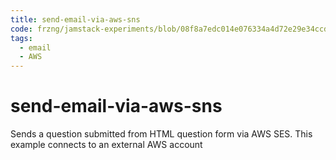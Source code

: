 ```yaml
---
title: send-email-via-aws-sns
code: frzng/jamstack-experiments/blob/08f8a7edc014e076334a4d72e29e34ccdedcb8b1/_hooks/send-question.js
tags: 
  - email
  - AWS
---
```


# send-email-via-aws-sns

Sends a question submitted from HTML question form via AWS SES. This example connects to an external AWS account
